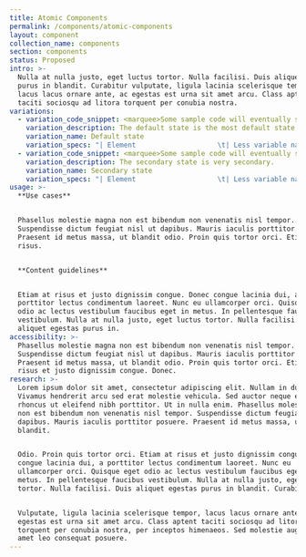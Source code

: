 ```yaml
---
title: Atomic Components
permalink: /components/atomic-components
layout: component
collection_name: components
section: components
status: Proposed
intro: >-
  Nulla at nulla justo, eget luctus tortor. Nulla facilisi. Duis aliquet egestas
  purus in blandit. Curabitur vulputate, ligula lacinia scelerisque tempor,
  lacus lacus ornare ante, ac egestas est urna sit amet arcu. Class aptent
  taciti sociosqu ad litora torquent per conubia nostra.
variations:
  - variation_code_snippet: <marquee>Some sample code will eventually show up here.</marquee>
    variation_description: The default state is the most default state of them all.
    variation_name: Default state
    variation_specs: "| Element                    \t| Less variable name  \t| Less variable value                             \t| Value               \t|\n|----------------------------\t|---------------------\t|-------------------------------------------------\t|---------------------\t|\n| Typeface                   \t|                     \t|                                                 \t| Avenir Next Regular \t|\n| Web font                   \t| @webfont-regular:   \t| Arial                                           \t| Arial Regular       \t|\n| Text color                 \t| @text:              \t| @black                                          \t| Black (#addc91)     \t|\n| Text size                  \t| @size-xl:           \t| 48px                                            \t|  48px// Super-size\t  \t|\n| Test size at XS breakpoint \t| @size-i:            \t| ,34px                                           \t| // h1-size\t\t34px      \t|\n| Line height                \t| @line-height-px:    \t| ,60px                                           \t| 60px                \t|\n| Proportional line height   \t| @base-line-height:) \t| unit(@base-line-height-px / @base-font-size-px) \t|                     \t|"
  - variation_code_snippet: <marquee>Some sample code will eventually show up here.</marquee>
    variation_description: The secondary state is very secondary.
    variation_name: Secondary state
    variation_specs: "| Element                    \t| Less variable name  \t| Less variable value                             \t| Value               \t|\n|----------------------------\t|---------------------\t|-------------------------------------------------\t|---------------------\t|\n| Typeface                   \t|                     \t|                                                 \t| Avenir Next Regular \t|\n| Web font                   \t| @webfont-regular:   \t| Arial                                           \t| Arial Regular       \t|\n| Text color                 \t| @text:              \t| @black                                          \t| Black (#addc91)     \t|\n| Text size                  \t| @size-xl:           \t| 48px                                            \t|  48px// Super-size\t  \t|\n| Test size at XS breakpoint \t| @size-i:            \t| ,34px                                           \t| // h1-size\t\t34px      \t|\n| Line height                \t| @line-height-px:    \t| ,60px                                           \t| 60px                \t|\n| Proportional line height   \t| @base-line-height:) \t| unit(@base-line-height-px / @base-font-size-px) \t|                     \t|"
usage: >-
  **Use cases**


  Phasellus molestie magna non est bibendum non venenatis nisl tempor.
  Suspendisse dictum feugiat nisl ut dapibus. Mauris iaculis porttitor posuere.
  Praesent id metus massa, ut blandit odio. Proin quis tortor orci. Etiam at
  risus.


  **Content guidelines**


  Etiam at risus et justo dignissim congue. Donec congue lacinia dui, a
  porttitor lectus condimentum laoreet. Nunc eu ullamcorper orci. Quisque eget
  odio ac lectus vestibulum faucibus eget in metus. In pellentesque faucibus
  vestibulum. Nulla at nulla justo, eget luctus tortor. Nulla facilisi. Duis
  aliquet egestas purus in.
accessibility: >-
  Phasellus molestie magna non est bibendum non venenatis nisl tempor.
  Suspendisse dictum feugiat nisl ut dapibus. Mauris iaculis porttitor posuere.
  Praesent id metus massa, ut blandit odio. Proin quis tortor orci. Etiam at
  risus et justo dignissim congue. Donec.
research: >-
  Lorem ipsum dolor sit amet, consectetur adipiscing elit. Nullam in dui mauris.
  Vivamus hendrerit arcu sed erat molestie vehicula. Sed auctor neque eu tellus
  rhoncus ut eleifend nibh porttitor. Ut in nulla enim. Phasellus molestie magna
  non est bibendum non venenatis nisl tempor. Suspendisse dictum feugiat nisl ut
  dapibus. Mauris iaculis porttitor posuere. Praesent id metus massa, ut
  blandit.


  Odio. Proin quis tortor orci. Etiam at risus et justo dignissim congue. Donec
  congue lacinia dui, a porttitor lectus condimentum laoreet. Nunc eu
  ullamcorper orci. Quisque eget odio ac lectus vestibulum faucibus eget in
  metus. In pellentesque faucibus vestibulum. Nulla at nulla justo, eget luctus
  tortor. Nulla facilisi. Duis aliquet egestas purus in blandit. Curabitur.


  Vulputate, ligula lacinia scelerisque tempor, lacus lacus ornare ante, ac
  egestas est urna sit amet arcu. Class aptent taciti sociosqu ad litora
  torquent per conubia nostra, per inceptos himenaeos. Sed molestie augue sit
  amet leo consequat posuere.
---
```


